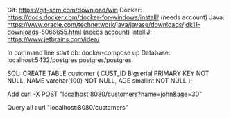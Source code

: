 Git: https://git-scm.com/download/win
Docker: https://docs.docker.com/docker-for-windows/install/ (needs account)
Java: https://www.oracle.com/technetwork/java/javase/downloads/jdk11-downloads-5066655.html (needs account)
IntelliJ: https://www.jetbrains.com/idea/

In command line start db: docker-compose up
Database: localhost:5432/postgres postgres/postgres

SQL:
CREATE TABLE customer (
                          CUST_ID Bigserial PRIMARY KEY NOT NULL,
                          NAME varchar(100) NOT NULL,
                          AGE smallint NOT NULL
);

Add
curl -X POST "localhost:8080/customers?name=john&age=30"

Query all
curl "localhost:8080/customers"
